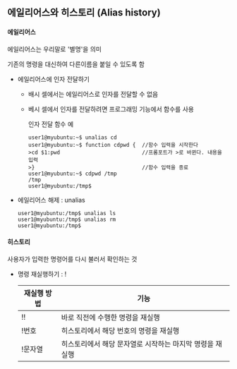 ## 에일리어스와 히스토리 (Alias history)

#### 에일리어스

에일리어스는 우리말로 '별명'을 의미 

기존의 명령을 대신하여 다른이름을 붙일 수 있도록 함

- 에일리어스에 인자 전달하기

  - 배시 셀에서는 에일리어스로 인자를 전달할 수 없음 

  - 베시 셀에서 인자를 전달하려면 프로그래밍 기능에서 함수를 사용 

    인자 전달 함수 예

    ```
    user1@myubuntu:~$ unalias cd
    user1@myubuntu:~$ function cdpwd {  //함수 입력을 시작한다
    >cd $1:pwd							//프롬포트가 >로 바뀐다. 내용을 입력
    >}									//함수 입력을 종료
    user1@myubuntu:~$ cdpwd /tmp
    /tmp
    user1@myubuntu:/tmp$
    ```

- 에일리어스 해제 : unalias

  ```
  user1@myubuntu:/tmp$ unalias ls
  user1@myubuntu:/tmp$ unalias rm
  user1@myubuntu:/tmp$
  ```



#### 히스토리

사용자가 입력한 명령어를 다시 불러서 확인하는 것

- 명령 재실행하기 : !

  | 재실행 방법 | 기능                                                     |
  | ----------- | -------------------------------------------------------- |
  | !!          | 바로 직전에 수행한 명령을 재실행                         |
  | !번호       | 히스토리에서 해당 번호의 명령을 재실행                   |
  | !문자열     | 히스토리에서 해당 문자열로 시작하는 마지막 명령을 재실행 |

  